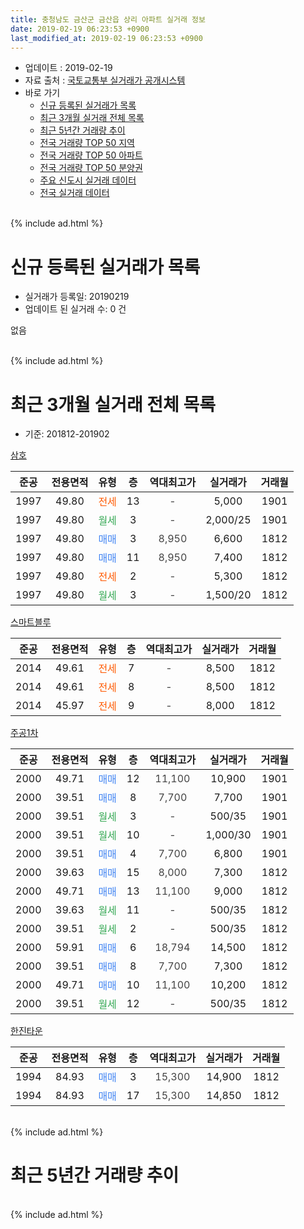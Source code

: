 ```yaml
---
title: 충청남도 금산군 금산읍 상리 아파트 실거래 정보
date: 2019-02-19 06:23:53 +0900
last_modified_at: 2019-02-19 06:23:53 +0900
---
```


* 업데이트 : 2019-02-19
* 자료 출처 : [국토교통부 실거래가 공개시스템](http://rt.molit.go.kr)
* 바로 가기
    * [신규 등록된 실거래가 목록](#신규-등록된-실거래가-목록)
    * [최근 3개월 실거래 전체 목록](#최근-3개월-실거래-전체-목록)
    * [최근 5년간 거래량 추이](#최근-5년간-거래량-추이)
    * [전국 거래량 TOP 50 지역](https://inasie.github.io/apt-trade-info/최근-3개월-전국에서-가장-거래가-많이-발생한-지역)
    * [전국 거래량 TOP 50 아파트](https://inasie.github.io/apt-trade-info/최근-3개월-전국에서-가장-거래가-많이-발생한-아파트)
    * [전국 거래량 TOP 50 분양권](https://inasie.github.io/apt-trade-info/최근-3개월-전국에서-가장-거래가-많이-발생한-분양권)
    * [주요 신도시 실거래 데이터](https://inasie.github.io/apt-trade-info/주요-신도시)
    * [전국 실거래 데이터](https://inasie.github.io/apt-trade-info/전국)
<br>
{% include ad.html %}
<br>

# 신규 등록된 실거래가 목록
* 실거래가 등록일: 20190219
* 업데이트 된 실거래 수: 0 건

없음

<br>
{% include ad.html %}
<br>

# 최근 3개월 실거래 전체 목록
* 기준: 201812-201902


[삼호](https://search.naver.com/search.naver?query=%EC%B6%A9%EC%B2%AD%EB%82%A8%EB%8F%84+%EA%B8%88%EC%82%B0%EA%B5%B0+%EA%B8%88%EC%82%B0%EC%9D%8D+%EC%83%81%EB%A6%AC+%EC%82%BC%ED%98%B8)

|준공|전용면적|유형|층|역대최고가|실거래가|거래월|
|:---:|:---:|:---:|:---:|:---:|:---:|:---:|
|1997|49.80|<span style="color:#ff5a00">전세</span>|13|<span style="color:#444444">-</span>|5,000|1901|
|1997|49.80|<span style="color:#34a853">월세</span>|3|<span style="color:#444444">-</span>|2,000/25|1901|
|1997|49.80|<span style="color:#4285f3">매매</span>|3|<span style="color:#444444">8,950</span>|6,600|1812|
|1997|49.80|<span style="color:#4285f3">매매</span>|11|<span style="color:#444444">8,950</span>|7,400|1812|
|1997|49.80|<span style="color:#ff5a00">전세</span>|2|<span style="color:#444444">-</span>|5,300|1812|
|1997|49.80|<span style="color:#34a853">월세</span>|3|<span style="color:#444444">-</span>|1,500/20|1812|

[스마트블루](https://search.naver.com/search.naver?query=%EC%B6%A9%EC%B2%AD%EB%82%A8%EB%8F%84+%EA%B8%88%EC%82%B0%EA%B5%B0+%EA%B8%88%EC%82%B0%EC%9D%8D+%EC%83%81%EB%A6%AC+%EC%8A%A4%EB%A7%88%ED%8A%B8%EB%B8%94%EB%A3%A8)

|준공|전용면적|유형|층|역대최고가|실거래가|거래월|
|:---:|:---:|:---:|:---:|:---:|:---:|:---:|
|2014|49.61|<span style="color:#ff5a00">전세</span>|7|<span style="color:#444444">-</span>|8,500|1812|
|2014|49.61|<span style="color:#ff5a00">전세</span>|8|<span style="color:#444444">-</span>|8,500|1812|
|2014|45.97|<span style="color:#ff5a00">전세</span>|9|<span style="color:#444444">-</span>|8,000|1812|

[주공1차](https://search.naver.com/search.naver?query=%EC%B6%A9%EC%B2%AD%EB%82%A8%EB%8F%84+%EA%B8%88%EC%82%B0%EA%B5%B0+%EA%B8%88%EC%82%B0%EC%9D%8D+%EC%83%81%EB%A6%AC+%EC%A3%BC%EA%B3%B51%EC%B0%A8)

|준공|전용면적|유형|층|역대최고가|실거래가|거래월|
|:---:|:---:|:---:|:---:|:---:|:---:|:---:|
|2000|49.71|<span style="color:#4285f3">매매</span>|12|<span style="color:#444444">11,100</span>|10,900|1901|
|2000|39.51|<span style="color:#4285f3">매매</span>|8|<span style="color:#444444">7,700</span>|7,700|1901|
|2000|39.51|<span style="color:#34a853">월세</span>|3|<span style="color:#444444">-</span>|500/35|1901|
|2000|39.51|<span style="color:#34a853">월세</span>|10|<span style="color:#444444">-</span>|1,000/30|1901|
|2000|39.51|<span style="color:#4285f3">매매</span>|4|<span style="color:#444444">7,700</span>|6,800|1901|
|2000|39.63|<span style="color:#4285f3">매매</span>|15|<span style="color:#444444">8,000</span>|7,300|1812|
|2000|49.71|<span style="color:#4285f3">매매</span>|13|<span style="color:#444444">11,100</span>|9,000|1812|
|2000|39.63|<span style="color:#34a853">월세</span>|11|<span style="color:#444444">-</span>|500/35|1812|
|2000|39.51|<span style="color:#34a853">월세</span>|2|<span style="color:#444444">-</span>|500/35|1812|
|2000|59.91|<span style="color:#4285f3">매매</span>|6|<span style="color:#444444">18,794</span>|14,500|1812|
|2000|39.51|<span style="color:#4285f3">매매</span>|8|<span style="color:#444444">7,700</span>|7,300|1812|
|2000|49.71|<span style="color:#4285f3">매매</span>|10|<span style="color:#444444">11,100</span>|10,200|1812|
|2000|39.51|<span style="color:#34a853">월세</span>|12|<span style="color:#444444">-</span>|500/35|1812|

[한진타운](https://search.naver.com/search.naver?query=%EC%B6%A9%EC%B2%AD%EB%82%A8%EB%8F%84+%EA%B8%88%EC%82%B0%EA%B5%B0+%EA%B8%88%EC%82%B0%EC%9D%8D+%EC%83%81%EB%A6%AC+%ED%95%9C%EC%A7%84%ED%83%80%EC%9A%B4)

|준공|전용면적|유형|층|역대최고가|실거래가|거래월|
|:---:|:---:|:---:|:---:|:---:|:---:|:---:|
|1994|84.93|<span style="color:#4285f3">매매</span>|3|<span style="color:#444444">15,300</span>|14,900|1812|
|1994|84.93|<span style="color:#4285f3">매매</span>|17|<span style="color:#444444">15,300</span>|14,850|1812|


<br>
{% include ad.html %}
<br>

# 최근 5년간 거래량 추이


<div style="width:100%;">
    <canvas id="deal_progress" height="200"></canvas>
</div>

<script>
new Chart(document.getElementById("deal_progress"), {
    type: 'line',
    data: {
        labels: ['201402','201403','201404','201405','201406','201407','201408','201409','201410','201411','201412','201501','201502','201503','201504','201505','201506','201507','201508','201509','201510','201511','201512','201601','201602','201603','201604','201605','201606','201607','201608','201609','201610','201611','201612','201701','201702','201703','201704','201705','201706','201707','201708','201709','201710','201711','201712','201801','201802','201803','201804','201805','201806','201807','201808','201809','201810','201811','201812','201901','201902'],
        datasets: [{
            label: '매매',
            pointRadius: 1,
            data: [12, 9, 11, 4, 9, 14, 8, 9, 12, 11, 15, 23, 10, 10, 7, 6, 31, 23, 33, 25, 31, 24, 20, 5, 15, 13, 8, 18, 17, 8, 11, 9, 16, 11, 4, 11, 9, 21, 7, 3, 7, 12, 11, 6, 10, 15, 5, 15, 6, 11, 15, 9, 13, 5, 4, 7, 9, 13, 9, 3, 0],
            borderColor: "rgba(255, 201, 14, 1)",
            backgroundColor: "rgba(255, 201, 14, 0.5)",
            fill: false,
            lineTension: 0
        },{
            label: '전월세',
            pointRadius: 1,
            data: [9, 13, 16, 10, 5, 10, 7, 5, 8, 7, 14, 2, 8, 11, 13, 26, 16, 12, 10, 12, 19, 18, 9, 17, 10, 13, 9, 4, 13, 14, 9, 11, 9, 6, 8, 2, 7, 9, 12, 26, 7, 14, 7, 6, 5, 7, 3, 8, 3, 12, 8, 7, 4, 8, 6, 6, 10, 1, 8, 4, 0],
            borderColor: "rgba(0, 141, 185, 1)",
            backgroundColor: "rgba(0, 141, 185, 0.5)",
            fill: false,
            lineTension: 0
        }
        ]
    },
    options: {
        responsive: true,
        title: {
            display: false
        },
        tooltips: {
            mode: 'index',
            intersect: false
        },
        hover: {
            mode: 'nearest',
            intersect: true
        },
        scales: {
            xAxes: [{
                display: true,
                scaleLabel: {
                    display: true,
                    labelString: '년/월'
                }
            }],
            yAxes: [{
                display: true,
                ticks: {
                    suggestedMin: 0,
                },
                scaleLabel: {
                    display: true,
                    labelString: '실거래 수'
                }
            }]
        }
    }
});

</script>


<br>
{% include ad.html %}
<br>

